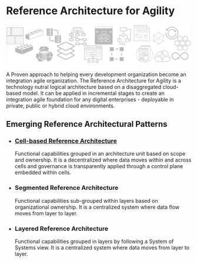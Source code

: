 # Reference Architecture for Agility

![ra banner](/media/ra-banner.png)

A Proven approach to helping every development organization become an integration agile organization. The Reference Architecture for Agility is a technology nutral logical architecture based on a disaggregated cloud-based model. It can be applied in incremental stages to create an integration agile foundation for any digital enterprises - deployable in private, public or hybrid cloud environments.

## Emerging Reference Architectural Patterns

+ ### [Cell-based Reference Architecture](reference-architecture-cell-based.md)
  Functional capabilities grouped in an architecture unit based on scope and ownership. It is a decentralized where data moves within and across cells and governance is transparently applied through a control plane embedded within cells.
+ ### Segmented Reference Architecture
  Functional capabilities sub-grouped within layers based on organizational ownership. It is a centralized system where data flow moves from layer to layer.
+ ### Layered Reference Architecture
  Functional capabilities grouped in layers by following a System of Systems view. It is a centralized system where data moves from layer to layer.